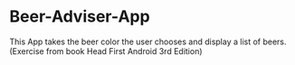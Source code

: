 # Beer-Adviser-App
This App takes the beer color the user chooses and display a list of beers.  (Exercise from book Head First Android 3rd Edition)
